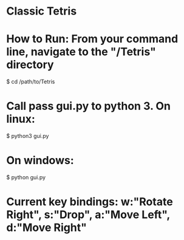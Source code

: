 # Classic Tetris
# How to Run: From your command line, navigate to the "/Tetris" directory
$ cd /path/to/Tetris
# Call pass gui.py to python 3. On linux:
$ python3 gui.py
# On windows:
$ python gui.py
# Current key bindings: w:"Rotate Right", s:"Drop", a:"Move Left", d:"Move Right"

